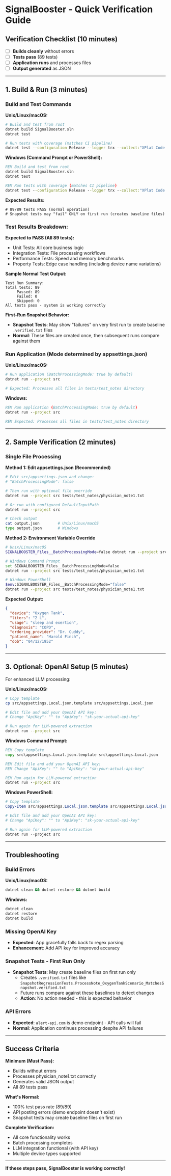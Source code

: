 # SignalBooster - Quick Verification Guide

## Verification Checklist (10 minutes)

- [ ] **Builds cleanly** without errors
- [ ] **Tests pass** (89 tests)
- [ ] **Application runs** and processes files
- [ ] **Output generated** as JSON

---

## **1. Build & Run** (3 minutes)

### Build and Test Commands

**Unix/Linux/macOS:**
```bash
# Build and test from root
dotnet build SignalBooster.sln
dotnet test

# Run tests with coverage (matches CI pipeline)
dotnet test --configuration Release --logger trx --collect:"XPlat Code Coverage"
```

**Windows (Command Prompt or PowerShell):**
```cmd
REM Build and test from root
dotnet build SignalBooster.sln
dotnet test

REM Run tests with coverage (matches CI pipeline)  
dotnet test --configuration Release --logger trx --collect:"XPlat Code Coverage"
```

**Expected Results:**
```
# 89/89 tests PASS (normal operation)
# Snapshot tests may "fail" ONLY on first run (creates baseline files)
```

### Test Results Breakdown:

**Expected to PASS (All 89 tests):**
- Unit Tests: All core business logic
- Integration Tests: File processing workflows  
- Performance Tests: Speed and memory benchmarks
- Property Tests: Edge case handling (including device name variations)

**Sample Normal Test Output:**
```
Test Run Summary:
Total tests: 89
     Passed: 89
     Failed: 0
     Skipped: 0
All tests pass - system is working correctly
```

**First-Run Snapshot Behavior:**
- **Snapshot Tests**: May show "failures" on very first run to create baseline `.verified.txt` files
- **Normal**: These files are created once, then subsequent runs compare against them

### Run Application (Mode determined by appsettings.json)

**Unix/Linux/macOS:**
```bash
# Run application (BatchProcessingMode: true by default)
dotnet run --project src

# Expected: Processes all files in tests/test_notes directory
```

**Windows:**
```cmd
REM Run application (BatchProcessingMode: true by default)
dotnet run --project src

REM Expected: Processes all files in tests/test_notes directory
```

---

## **2. Sample Verification** (2 minutes)

### Single File Processing

**Method 1: Edit appsettings.json (Recommended)**
```bash
# Edit src/appsettings.json and change:
# "BatchProcessingMode": false

# Then run with optional file override
dotnet run --project src tests/test_notes/physician_note1.txt

# Or run with configured DefaultInputPath
dotnet run --project src

# Check output
cat output.json        # Unix/Linux/macOS
type output.json       # Windows
```

**Method 2: Environment Variable Override**
```bash
# Unix/Linux/macOS
SIGNALBOOSTER_Files__BatchProcessingMode=false dotnet run --project src tests/test_notes/physician_note1.txt

# Windows Command Prompt
set SIGNALBOOSTER_Files__BatchProcessingMode=false
dotnet run --project src tests/test_notes/physician_note1.txt

# Windows PowerShell
$env:SIGNALBOOSTER_Files__BatchProcessingMode="false"
dotnet run --project src tests/test_notes/physician_note1.txt
```

**Expected Output:**
```json
{
  "device": "Oxygen Tank",
  "liters": "2 L",
  "usage": "sleep and exertion",
  "diagnosis": "COPD",
  "ordering_provider": "Dr. Cuddy",
  "patient_name": "Harold Finch",
  "dob": "04/12/1952"
}
```

---

## **3. Optional: OpenAI Setup** (5 minutes)

For enhanced LLM processing:

**Unix/Linux/macOS:**
```bash
# Copy template
cp src/appsettings.Local.json.template src/appsettings.Local.json

# Edit file and add your OpenAI API key:
# Change "ApiKey": "" to "ApiKey": "sk-your-actual-api-key"

# Run again for LLM-powered extraction
dotnet run --project src
```

**Windows Command Prompt:**
```cmd
REM Copy template
copy src\appsettings.Local.json.template src\appsettings.Local.json

REM Edit file and add your OpenAI API key:
REM Change "ApiKey": "" to "ApiKey": "sk-your-actual-api-key"

REM Run again for LLM-powered extraction
dotnet run --project src
```

**Windows PowerShell:**
```powershell
# Copy template
Copy-Item src/appsettings.Local.json.template src/appsettings.Local.json

# Edit file and add your OpenAI API key:
# Change "ApiKey": "" to "ApiKey": "sk-your-actual-api-key"

# Run again for LLM-powered extraction
dotnet run --project src
```

---

## **Troubleshooting**

### Build Errors

**Unix/Linux/macOS:**
```bash
dotnet clean && dotnet restore && dotnet build
```

**Windows:**
```cmd
dotnet clean
dotnet restore  
dotnet build
```

### Missing OpenAI Key
- **Expected**: App gracefully falls back to regex parsing
- **Enhancement**: Add API key for improved accuracy

### Snapshot Tests - First Run Only
- **Snapshot Tests**: May create baseline files on first run only
  - Creates `.verified.txt` files like `SnapshotRegressionTests.ProcessNote_OxygenTankScenario_MatchesSnapshot.verified.txt`
  - Future runs compare against these baselines to detect changes
  - **Action**: No action needed - this is expected behavior

### API Errors
- **Expected**: `alert-api.com` is demo endpoint - API calls will fail
- **Normal**: Application continues processing despite API failures

---

## Success Criteria

**Minimum (Must Pass):**
- Builds without errors  
- Processes physician_note1.txt correctly
- Generates valid JSON output
- All 89 tests pass

**What's Normal:**
- 100% test pass rate (89/89)
- API posting errors (demo endpoint doesn't exist)
- Snapshot tests may create baseline files on first run

**Complete Verification:**
- All core functionality works
- Batch processing completes
- LLM integration functional (with API key)
- Multiple device types supported

---

**If these steps pass, SignalBooster is working correctly!**
